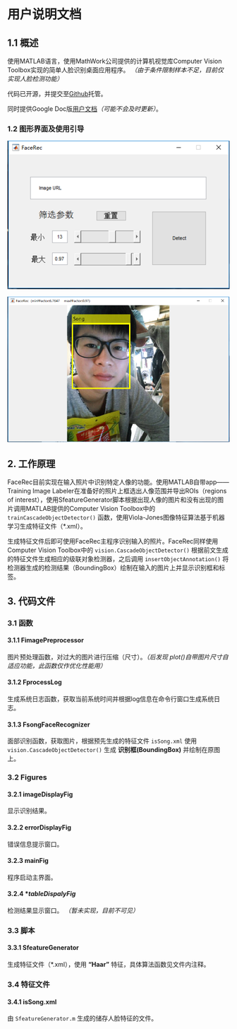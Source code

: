 # 用户说明文档


## 1.1 概述

使用MATLAB语言，使用MathWork公司提供的计算机视觉库Computer Vision Toolbox实现的简单人脸识别桌面应用程序。 *（由于条件限制样本不足，目前仅实现人脸检测功能）*

代码已开源，并提交至[Github](https://github.com/pxohlqo/FaceRec)托管。

同时提供Google Doc版[用户文档](https://docs.google.com/document/d/14R_Mhr6JwMfXROG_j7rWRYRpGmVh1xdM7fmrD6fRtqE/edit?usp=sharing)*（可能不会及时更新）*。

### 1.2 图形界面及使用引导

![mainFig](https://github.com/pxohlqo/MarkdownPhotos/raw/master/mainFig.png)

![imageDisplayFig](https://github.com/pxohlqo/MarkdownPhotos/raw/master/FaceRec_imageDisplayFig.png)

## 2. 工作原理
FaceRec目前实现在输入照片中识别特定人像的功能。使用MATLAB自带app——Training Image Labeler在准备好的照片上框选出人像范围并导出ROIs（regions of interest），使用SfeatureGenerator脚本根据出现人像的图片和没有出现的图片调用MATLAB提供的Computer Vision Toolbox中的 `trainCascadeObjectDetector()` 函数，使用Viola-Jones图像特征算法基于机器学习生成特征文件（*.xml）。

生成特征文件后即可使用FaceRec主程序识别输入的照片。FaceRec同样使用Computer Vision Toolbox中的 `vision.CascadeObjectDetector()` 根据前文生成的特征文件生成相应的级联对象检测器，之后调用 `insertObjectAnnotation()` 将检测器生成的检测结果（BoundingBox）绘制在输入的图片上并显示识别框和标签。

## 3. 代码文件

### 3.1 函数

#### 3.1.1 FimagePreprocessor
图片预处理函数，对过大的图片进行压缩（尺寸）。*（后发现 plot()自带图片尺寸自适应功能，此函数仅作优化性能用）*

#### 3.1.2 FprocessLog
生成系统日志函数，获取当前系统时间并根据log信息在命令行窗口生成系统日志。

#### 3.1.3 FsongFaceRecognizer
面部识别函数，获取图片，根据预先生成的特征文件 `isSong.xml` 使用 `vision.CascadeObjectDetector()` 生成 **识别框(BoundingBox)** 并绘制在原图上。

### 3.2 Figures

#### 3.2.1 imageDisplayFig
显示识别结果。

#### 3.2.2 errorDisplayFig
错误信息提示窗口。

#### 3.2.3 mainFig
程序启动主界面。

#### 3.2.4 **tableDispalyFig*
检测结果显示窗口。 *（暂未实现，目前不可见）*

### 3.3 脚本
#### 3.3.1 SfeatureGenerator
生成特征文件（*.xml），使用 **“Haar”** 特征，具体算法函数见文件内注释。

### 3.4 特征文件
#### 3.4.1 isSong.xml
由 `SfeatureGenerator.m` 生成的储存人脸特征的文件。



